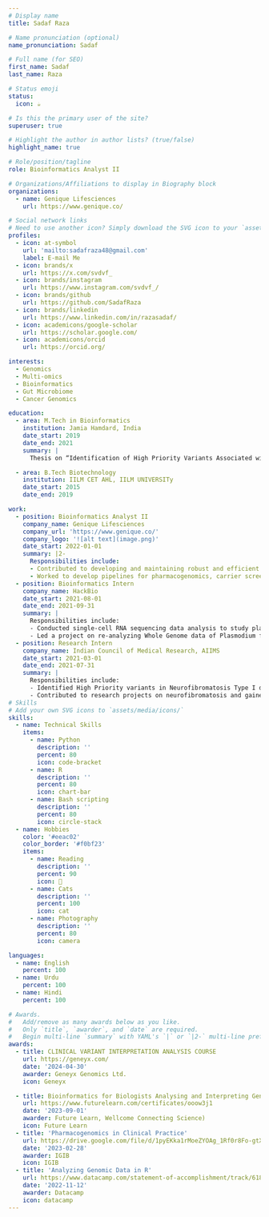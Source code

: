 ```yaml
---
# Display name
title: Sadaf Raza

# Name pronunciation (optional)
name_pronunciation: Sadaf

# Full name (for SEO)
first_name: Sadaf
last_name: Raza

# Status emoji
status:
  icon: ☕️

# Is this the primary user of the site?
superuser: true

# Highlight the author in author lists? (true/false)
highlight_name: true

# Role/position/tagline
role: Bioinformatics Analyst II

# Organizations/Affiliations to display in Biography block
organizations:
  - name: Genique Lifesciences
    url: https://www.genique.co/

# Social network links
# Need to use another icon? Simply download the SVG icon to your `assets/media/icons/` folder.
profiles:
  - icon: at-symbol
    url: 'mailto:sadafraza48@gmail.com'
    label: E-mail Me
  - icon: brands/x
    url: https://x.com/svdvf_
  - icon: brands/instagram
    url: https://www.instagram.com/svdvf_/
  - icon: brands/github
    url: https://github.com/SadafRaza
  - icon: brands/linkedin
    url: https://www.linkedin.com/in/razasadaf/
  - icon: academicons/google-scholar
    url: https://scholar.google.com/
  - icon: academicons/orcid
    url: https://orcid.org/

interests:
  - Genomics
  - Multi-omics
  - Bioinformatics
  - Gut Microbiome
  - Cancer Genomics

education:
  - area: M.Tech in Bioinformatics
    institution: Jamia Hamdard, India
    date_start: 2019
    date_end: 2021
    summary: |
      Thesis on “Identification of High Priority Variants Associated with Neurofibromatosis Type 1: Reanalysis of Whole Exome Data” under the supervision of Dr. Dibyabhabha Pradhan, ICMR AIIMS Computational Genomics Centre, New Delhi.

  - area: B.Tech Biotechnology
    institution: IILM CET AHL, IILM UNIVERSITy
    date_start: 2015
    date_end: 2019

work:
  - position: Bioinformatics Analyst II
    company_name: Genique Lifesciences
    company_url: 'https://www.genique.co/'
    company_logo: '![alt text](image.png)'
    date_start: 2022-01-01
    summary: |2-
      Responsibilities include:
      - Contributed to developing and maintaining robust and efficient pipelines and databases for the analysis of large-scale genomic data, including whole genome, whole exome, targeted, and microarray data.
      - Worked to develop pipelines for pharmacogenomics, carrier screening (including Non-invasive Prenatal Testing), somatic and germline variant analysis, cnv detection, gwas, and genomic analysis in canine and equine species.
  - position: Bioinformatics Intern
    company_name: HackBio
    date_start: 2021-08-01
    date_end: 2021-09-31
    summary: |
      Responsibilities include:
      - Conducted single-cell RNA sequencing data analysis to study plant root development.
      - Led a project on re-analyzing Whole Genome data of Plasmodium falciparum.
  - position: Research Intern
    company_name: Indian Council of Medical Research, AIIMS
    date_start: 2021-03-01
    date_end: 2021-07-31
    summary: |
      Responsibilities include:
      - Identified High Priority variants in Neurofibromatosis Type I disease patients using Whole Exome data.
      - Contributed to research projects on neurofibromatosis and gained hands-on experience in data analysis.
# Skills
# Add your own SVG icons to `assets/media/icons/`
skills:
  - name: Technical Skills
    items:
      - name: Python
        description: ''
        percent: 80
        icon: code-bracket
      - name: R
        description: ''
        percent: 80
        icon: chart-bar
      - name: Bash scripting
        description: ''
        percent: 80
        icon: circle-stack
  - name: Hobbies
    color: '#eeac02'
    color_border: '#f0bf23'
    items:
      - name: Reading
        description: ''
        percent: 90
        icon: 📖
      - name: Cats
        description: ''
        percent: 100
        icon: cat
      - name: Photography
        description: ''
        percent: 80
        icon: camera

languages:
  - name: English
    percent: 100
  - name: Urdu
    percent: 100
  - name: Hindi
    percent: 100

# Awards.
#   Add/remove as many awards below as you like.
#   Only `title`, `awarder`, and `date` are required.
#   Begin multi-line `summary` with YAML's `|` or `|2-` multi-line prefix and indent 2 spaces below.
awards:
  - title: CLINICAL VARIANT INTERPRETATION ANALYSIS COURSE
    url: https://geneyx.com/
    date: '2024-04-30'
    awarder: Geneyx Genomics Ltd.
    icon: Geneyx

  - title: Bioinformatics for Biologists Analysing and Interpreting Genomics Datasets
    url: https://www.futurelearn.com/certificates/ooow3j1
    date: '2023-09-01'
    awarder: Future Learn, Wellcome Connecting Science)
    icon: Future Learn
  - title: 'Pharmacogenomics in Clinical Practice'
    url: https://drive.google.com/file/d/1pyEKka1rMoeZYOAg_1Rf0r8Fo-gtXsmW/view
    date: '2023-02-28'
    awarder: IGIB
    icon: IGIB
  - title: 'Analyzing Genomic Data in R'
    url: https://www.datacamp.com/statement-of-accomplishment/track/6180d5ad390f28d90fefc79e1f9011893c6e7712?raw=1
    date: '2022-11-12'
    awarder: Datacamp
    icon: datacamp
---
```

